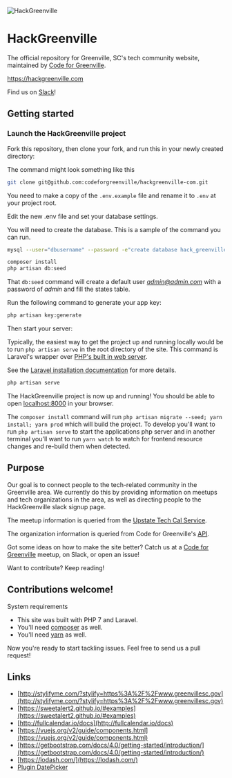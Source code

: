 
  
![HackGreenville](https://stage.hackgreenville.com/img/logo-v2.png)  
  
# HackGreenville 

The official repository for Greenville, SC's tech community website, maintained by [Code for Greenville](https://github.com/codeforgreenville).    
    
https://hackgreenville.com    
    
Find us on [Slack](https://hackgreenville.slack.com/)!    
    
## Getting started  


### Launch the HackGreenville project    
 Fork this repository, then clone your fork, and run this in your newly created directory:    
 
 The command might look something like this
 ```bash
 git clone git@github.com:codeforgreenville/hackgreenville-com.git
 ```
    
You need to make a copy of the `.env.example` file and rename it to `.env` at your project root. 

Edit the new .env file and set your database settings.   

You will need to create the database. This is a sample of the command you can run.  
```bash  
mysql --user="dbusername" --password -e"create database hack_greenville"  
```  

``` bash    
composer install
php artisan db:seed
```   

That `db:seed` command will create a default user *admin@admin.com* with a password of *admin* and fill the states table. 
    
Run the following command to generate your app key:    
    
``` bash 
php artisan key:generate    
```   

Then start your server: 

Typically, the easiest way to get the project up and running locally would be to run `php artisan serve` in the root directory of the site. This command is Laravel's wrapper over [PHP's built in web server](https://www.php.net/manual/en/features.commandline.webserver.php).   

See the [Laravel installation documentation](https://laravel.com/docs/4.2/quick#installation) for more details.
    
```bash  
php artisan serve    
```    
 The HackGreenville project is now up and running! You should be able to open [localhost:8000](localhost:8000) in your browser.    

The `composer install` command will run `php artisan migrate --seed; yarn install; yarn prod` which will build the project. 
To develop you'll want to run `php artisan serve` to start the applications php server and in another terminal you'll want to run `yarn watch` to watch for frontend resource changes and re-build them when detected. 
    
## Purpose 

Our goal is to connect people to the tech-related community in the Greenville area. We currently do this by providing information on meetups and tech organizations in the area, as well as directing people to the HackGreenville slack signup page.    
    
The meetup information is queried from the [Upstate Tech Cal Service](https://github.com/codeforgreenville/upstate_tech_cal_service).    
    
The organization information is queried from Code for Greenville's [API](https://github.com/codeforgreenville/OpenData/issues/17).    
    
Got some ideas on how to make the site better? Catch us at a [Code for Greenville](http://codeforgreenville.org/) meetup, on Slack, or open an issue!    
    
Want to contribute? Keep reading!    
    
## Contributions welcome! 

System requirements

* This site was built with PHP 7 and Laravel.   
* You'll need [composer](https://getcomposer.org/download/) as well.
* You'll need [yarn](https://yarnpkg.com/lang/en/docs/install/) as well.    
    
Now you're ready to start tackling issues. Feel free to send us a pull request!    
    
## Links 

- [http://stylifyme.com/?stylify=https%3A%2F%2Fwww.greenvillesc.gov](http://stylifyme.com/?stylify=https%3A%2F%2Fwww.greenvillesc.gov)    
- [https://sweetalert2.github.io/#examples](https://sweetalert2.github.io/#examples)  
- [http://fullcalendar.io/docs](http://fullcalendar.io/docs)  
- [https://vuejs.org/v2/guide/components.html](https://vuejs.org/v2/guide/components.html)  
- [https://getbootstrap.com/docs/4.0/getting-started/introduction/](https://getbootstrap.com/docs/4.0/getting-started/introduction/)  
- [https://lodash.com/](https://lodash.com/)
- [Plugin DatePicker](https://github.com/uxsolutions/bootstrap-datepicker)

